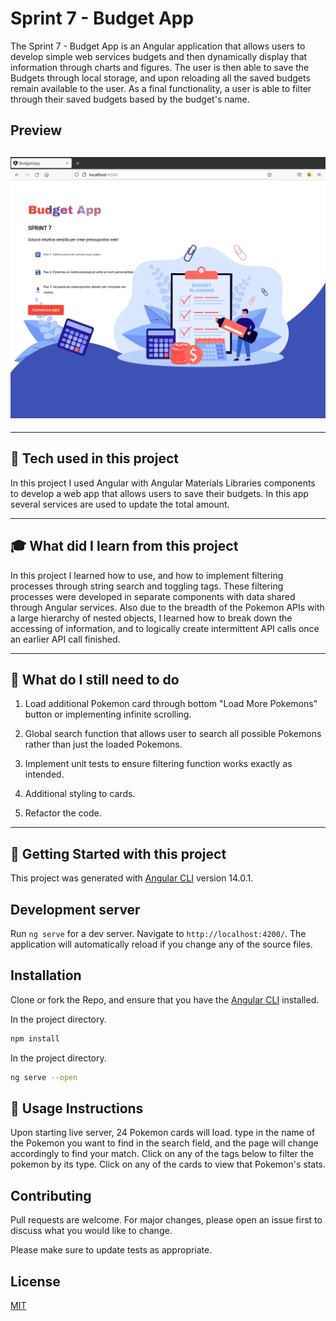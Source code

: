 # Sprint 7 - Budget App

The Sprint 7 - Budget App is an Angular application that allows users to develop simple web services budgets and then dynamically display that information through charts and figures. The user is then able to save the Budgets through local storage, and upon reloading all the saved budgets remain available to the user. As a final functionality, a user is able to filter through their saved budgets based by the budget's name.

## **Preview**

## ![preview gif](Sprint7-preview.gif)

---

## :wrench: **Tech used in this project**

In this project I used Angular with Angular Materials Libraries components to develop a web app that allows users to save their budgets. In this app several services are used to update the total amount.

---

## :mortar_board: **What did I learn from this project**

In this project I learned how to use, and how to implement filtering processes through string search and toggling tags. These filtering processes were developed in separate components with data shared through Angular services.
Also due to the breadth of the Pokemon APIs with a large hierarchy of nested objects, I learned how to break down the accessing of information, and to logically create intermittent API calls once an earlier API call finished.

---

## :memo: **What do I still need to do**

1. Load additional Pokemon card through bottom "Load More Pokemons" button or implementing infinite scrolling.

2. Global search function that allows user to search all possible Pokemons rather than just the loaded Pokemons.

3. Implement unit tests to ensure filtering function works exactly as intended.

4. Additional styling to cards.

5. Refactor the code.

---

## :seedling: **Getting Started with this project**

This project was generated with [Angular CLI](https://github.com/angular/angular-cli) version 14.0.1.

## Development server

Run `ng serve` for a dev server. Navigate to `http://localhost:4200/`. The application will automatically reload if you change any of the source files.

## Installation

Clone or fork the Repo, and ensure that you have the [Angular CLI](https://github.com/angular/angular-cli) installed.

In the project directory.

```bash
npm install
```

In the project directory.

```bash
ng serve --open
```

## :bookmark_tabs: **Usage Instructions**

Upon starting live server, 24 Pokemon cards will load. type in the name of the Pokemon you want to find in the search field, and the page will change accordingly to find your match. Click on any of the tags below to filter the pokemon by its type.
Click on any of the cards to view that Pokemon's stats.

## Contributing

Pull requests are welcome. For major changes, please open an issue first to discuss what you would like to change.

Please make sure to update tests as appropriate.

## License

[MIT](https://choosealicense.com/licenses/mit/)
